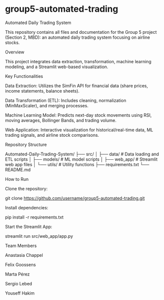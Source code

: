 # group5-automated-trading
Automated Daily Trading System

This repository contains all files and documentation for the Group 5 project (Section 2, MBD): an automated daily trading system focusing on airline stocks.

Overview

This project integrates data extraction, transformation, machine learning modeling, and a Streamlit web-based visualization.

Key Functionalities

Data Extraction: Utilizes the SimFin API for financial data (share prices, income statements, balance sheets).

Data Transformation (ETL): Includes cleaning, normalization (MinMaxScaler), and merging processes.

Machine Learning Model: Predicts next-day stock movements using RSI, moving averages, Bollinger Bands, and trading volume.

Web Application: Interactive visualization for historical/real-time data, ML trading signals, and airline stock comparisons.

Repository Structure

Automated-Daily-Trading-System/
├── src/
│   ├── data/               # Data loading and ETL scripts
│   ├── models/             # ML model scripts
│   ├── web_app/            # Streamlit web app files
│   └── utils/              # Utility functions
├── requirements.txt
└── README.md

How to Run

Clone the repository:

git clone https://github.com/username/group5-automated-trading.git

Install dependencies:

pip install -r requirements.txt

Start the Streamlit App:

streamlit run src/web_app/app.py

Team Members

Anastasia Chappel

Felix Goossens

Marta Pérez

Sergio Lebed

Youseff Hakim

